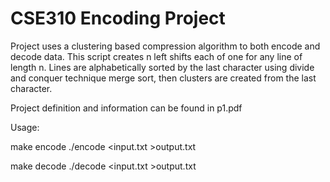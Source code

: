# CSE310 Encoding Project
Project uses a clustering based compression algorithm to both encode and decode data. This script creates n left shifts each of one for any line of length n. Lines are alphabetically sorted by the last character using divide and conquer technique merge sort, then clusters are created from the last character.  

Project definition and information can be found in p1.pdf


Usage: 

make encode
./encode <input.txt >output.txt

make decode 
./decode <input.txt >output.txt

